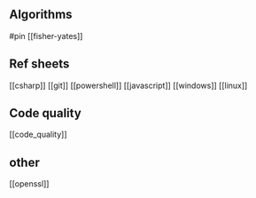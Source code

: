 ## Algorithms
#pin
[[fisher-yates]]

## Ref sheets

[[csharp]]
[[git]]
[[powershell]]
[[javascript]]
[[windows]]
[[linux]]
## Code quality

[[code_quality]]

## other

[[openssl]]